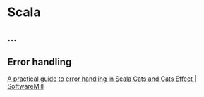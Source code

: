 # Scala

## ...

## Error handling

[A practical guide to error handling in Scala Cats and Cats Effect | SoftwareMill](https://softwaremill.com/practical-guide-to-error-handling-in-scala-cats-and-cats-effect/#recover-from-failure)
